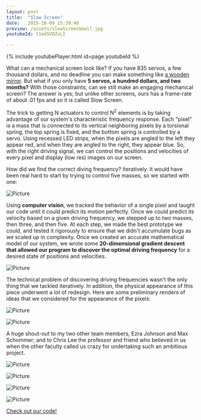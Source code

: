 ```yaml
---
layout: post
title:  "Slow Screen"
date:   2015-10-09 15:39:40
preview: /assets/slowScreenSmall.jpg
youtubeId: t1mdSVDZvLI

---
```


{% include youtubePlayer.html id=page.youtubeId %}

What can a mechanical screen look like? If you have 835 servos, a few thousand dollars, and no deadline you can make something like [a wooden mirror](https://www.youtube.com/watch?v=BZysu9QcceM&t). But what if you only have __5 servos, a hundred dollars, and two months?__ With those constraints, can we still make an engaging mechanical screen? The answer is yes; but unlike other screens, ours has a frame-rate of about .01 fps and so it is called Slow Screen.

The trick to getting N actuators to control N<sup>2</sup> elements is by taking advantage of our system's characteristic frequency response. Each "pixel" is a mass that is connected to its vertical neighboring pixels by a torsional spring, the top spring is fixed, and the bottom spring is controlled by a servo. Using recessed LED strips, when the pixels are angled to the left they appear red, and when they are angled to the right, they appear blue. So, with the right driving signal, we can control the positions and velocities of every pixel and display (low res) images on our screen.

How did we find the correct diving frequency? Iteratively. It would have been real hard to start by trying to control five masses, so we started with one:

![Picture]({{"/assets/singleMass.png"|absolute_url}})

Using __computer vision__, we tracked the behavior of a single pixel and taught our code until it could predict its motion perfectly. Once we could predict its velocity based on a given driving frequency, we stepped up to two masses, then three, and then five. At each step, we made the best prototype we could, and tested it rigorously to ensure that we didn't accumulate bugs as we scaled up in complexity. Once we created an accurate mathematical model of our system, we wrote some __20-dimensional gradient descent that allowed our program to discover the optimal driving frequency__ for a desired state of positions and velocities. 

![Picture]({{"/assets/slowScreenTest.png"|absolute_url}})

The technical problem of discovering driving frequencies wasn't the only thing that we tackled iteratively. In addition, the physical appearance of this piece underwent a lot of redesign. Here are some preliminary renders of ideas that we considered for the appearance of the pixels:

![Picture]({{"/assets/slowScreenProto1.gif"|absolute_url}})

![Picture]({{"/assets/slowScreenProto2.gif"|absolute_url}})

A huge shout-out to my two other team members, Ezra Johnson and Max Schommer; and to Chris Lee the professor and friend who believed in us when the other faculty called us crazy for undertaking such an ambitious project.

![Picture]({{"/assets/ssFabMontage.png"|absolute_url}})

![Picture]({{"/assets/ssElementsSquared.png"|absolute_url}})

![Picture]({{"/assets/ssArchitecture.png"|absolute_url}})

![Picture]({{"/assets/openCVDiagram.png"|absolute_url}})


[Check out our code!](https://github.com/maxschommer/QED-Springs)
